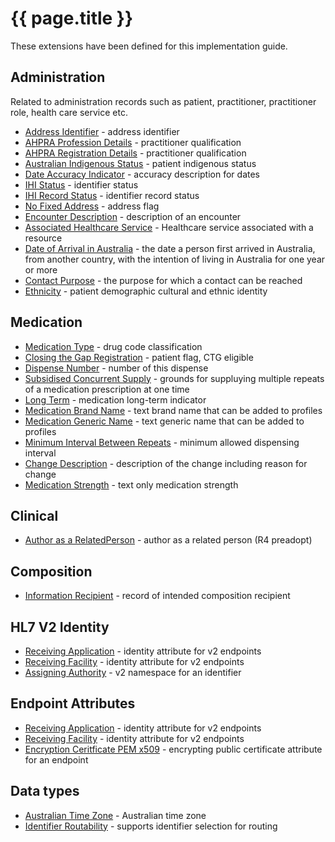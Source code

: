 # {{ page.title }}

These extensions have been defined for this implementation guide.

## Administration
Related to administration records such as patient, practitioner, practitioner role, health care service etc.
* [Address Identifier](StructureDefinition-address-identifier.html) - address identifier
* [AHPRA Profession Details](StructureDefinition-ahpraprofession-details.html) - practitioner qualification
* [AHPRA Registration Details](StructureDefinition-ahpraregistration-details.html) - practitioner qualification
* [Australian Indigenous Status](StructureDefinition-indigenous-status.html) - patient indigenous status
* [Date Accuracy Indicator](StructureDefinition-date-accuracy-indicator.html) - accuracy description for dates
* [IHI Status](StructureDefinition-ihi-status.html) - identifier status 
* [IHI Record Status](StructureDefinition-ihi-record-status.html) - identifier record status 
* [No Fixed Address](StructureDefinition-no-fixed-address.html) - address flag
* [Encounter Description](StructureDefinition-encounter-description.html) - description of an encounter
* [Associated Healthcare Service](StructureDefinition-associated-healthcareservice.html) - Healthcare service associated with a resource
* [Date of Arrival in Australia](StructureDefinition-date-of-arrival.html) - the date a person first arrived in Australia, from another country, with the intention of living in Australia for one year or more
* [Contact Purpose](StructureDefinition-contact-purpose.html) - the purpose for which a contact can be reached
* [Ethnicity](StructureDefinition-ethnicity.html) - patient demographic cultural and ethnic identity  


## Medication
* [Medication Type](StructureDefinition-medication-type.html) - drug code classification
* [Closing the Gap Registration](StructureDefinition-closing-the-gap-registration.html) - patient flag, CTG eligible
* [Dispense Number](StructureDefinition-dispense-number.html) - number of this dispense
* [Subsidised Concurrent Supply](StructureDefinition-subsidised-concurrent-supply.html) - grounds for suppluying multiple repeats of a medication prescription at one time
* [Long Term](StructureDefinition-medication-long-term.html) - medication long-term indicator
* [Medication Brand Name](StructureDefinition-medication-brand-name.html) - text brand name that can be added to profiles
* [Medication Generic Name](StructureDefinition-medication-generic-name.html) - text generic name that can be added to profiles
* [Minimum Interval Between Repeats](StructureDefinition-minimum-interval-between-repeats.html) - minimum allowed dispensing interval
* [Change Description](StructureDefinition-change-description.html) - description of the change including reason for change
* [Medication Strength](StructureDefinition-medication-strength.html) - text only medication strength


## Clinical
* [Author as a RelatedPerson](StructureDefinition-author-related-person.html) - author as a related person (R4 preadopt)


## Composition
* [Information Recipient](StructureDefinition-information-recipient.html) - record of intended composition recipient


## HL7 V2 Identity
* [Receiving Application](StructureDefinition-au-receivingapplication.html) - identity attribute for v2 endpoints
* [Receiving Facility](StructureDefinition-au-receivingfacility.html) - identity attribute for v2 endpoints
* [Assigning Authority](StructureDefinition-au-assigningauthority.html) - v2 namespace for an identifier


## Endpoint Attributes
* [Receiving Application](StructureDefinition-au-receivingapplication.html) - identity attribute for v2 endpoints
* [Receiving Facility](StructureDefinition-au-receivingfacility.html) - identity attribute for v2 endpoints
* [Encryption Ceritficate PEM x509](StructureDefinition-encryption-certificate-pem-x509.html) - encrypting public certificate attribute for an endpoint


## Data types
* [Australian Time Zone](StructureDefinition-au-timezone.html) - Australian time zone
* [Identifier Routability](StructureDefinition-identifier-routability.html) - supports identifier selection for routing
